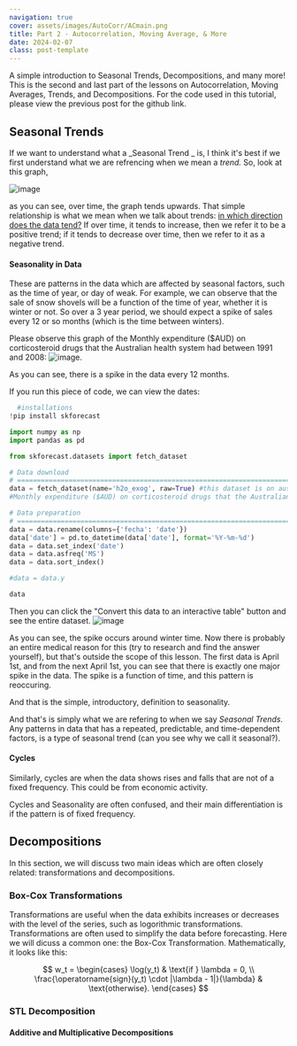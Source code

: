 ```yaml
---
navigation: true
cover: assets/images/AutoCorr/ACmain.png
title: Part 2 - Autocorrelation, Moving Average, & More
date: 2024-02-07
class: post-template
---
```


A simple introduction to Seasonal Trends, Decompositions, and many more! This is the second and last part of the lessons on Autocorrelation, Moving Averages, Trends, and Decompositions. For the code used in this tutorial, please view the previous post for the github link. 


## Seasonal Trends

If we want to understand what a _Seasonal Trend _ is, I think it's best if we first understand what we are refrencing when we mean a _trend._ So, look at this graph, 

![image](https://github.com/user-attachments/assets/e5a7cd20-7f87-4778-8ac0-a9a151f86df0)

as you can see, over time, the graph tends upwards. That simple relationship is what we mean when we talk about trends: <u>in which direction does the data tend?</u> If over time, it tends to increase, then we refer it to be a positive trend; if it tends to decrease over time, then we refer to it as a negative trend.

#### Seasonality in Data

These are patterns in the data which are affected by seasonal factors, such as the time of year, or day of weak. For example, we can observe that the sale of snow shovels will be a function of the time of year, whether it is winter or not. So over a 3 year period, we should expect a spike of sales every 12 or so months (which is the time between winters). 

Please observe this graph of the Monthly expenditure ($AUD) on corticosteroid drugs that the Australian health system had between 1991 and 2008: ![image](https://github.com/burakayy7/blog/assets/120507146/b79a4fc8-d835-491c-a551-c69c2fb192a2).

As you can see, there is a spike in the data every 12 months. 

If you run this piece of code, we can view the dates:
```python
  #installations
!pip install skforecast

import numpy as np
import pandas as pd

from skforecast.datasets import fetch_dataset

# Data download
# ==============================================================================
data = fetch_dataset(name='h2o_exog', raw=True) #this dataset is on australian health system, from 1991 to 2008. This is from Hyndman (2023) fpp3
#Monthly expenditure ($AUD) on corticosteroid drugs that the Australian health system had between 1991 and 2008. Two additional variables (exog_1, exog_2) are simulated.

# Data preparation
# ==============================================================================
data = data.rename(columns={'fecha': 'date'})
data['date'] = pd.to_datetime(data['date'], format='%Y-%m-%d')
data = data.set_index('date')
data = data.asfreq('MS')
data = data.sort_index()

#data = data.y

data
```
Then you can click the "Convert this data to an interactive table" button and see the entire dataset.
![image](https://github.com/user-attachments/assets/18b20d7d-ae68-4dbb-8748-3955b6d24741)

As you can see, the spike occurs around winter time. Now there is probably an entire medical reason for this (try to research and find the answer yourself), but that's outside the scope of this lesson. The first data is April 1st, and from the next April 1st, you can see that there is exactly one major spike in the data. The spike is a function of time, and this pattern is reoccuring. 

And that is the simple, introductory, definition to seasonality. 

And that's is simply what we are refering to when we say _Seasonal Trends._ Any patterns in data that has a repeated, predictable, and time-dependent factors, is a type of seasonal trend (can you see why we call it seasonal?).



#### Cycles

Similarly, cycles are when the data shows rises and falls that are not of a fixed frequency. This could be from economic activity. 

Cycles and Seasonality are often confused, and their main differentiation is if the pattern is of fixed frequency. 


## Decompositions

In this section, we will discuss two main ideas which are often closely related: transformations and decompositions. 

### Box-Cox Transformations

Transformations are useful when the data exhibits increases or decreases with the level of the series, such as logorithmic transformations. Transformations are often used to simplify the data before forecasting. Here we will dicuss a common one: the Box-Cox Transformation. Mathematically, it looks like this:

$$
w_t = \begin{cases}
    \log(y_t) & \text{if } \lambda = 0, \\
    \frac{\operatorname{sign}(y_t) \cdot |\lambda - 1|}{\lambda} & \text{otherwise}.
\end{cases}
$$



### STL Decomposition


#### Additive and Multiplicative Decompositions
